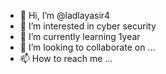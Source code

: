 - 👋 Hi, I’m @ladlayasir4
- 👀 I’m interested in cyber security 
- 🌱 I’m currently learning 1year
- 💞️ I’m looking to collaborate on ...
- 📫 How to reach me ...

<!---
ladlayasir4/ladlayasir4 is a ✨ special ✨ repository because its `README.md` (this file) appears on your GitHub profile.
You can click the Preview link to take a look at your changes.
--->
